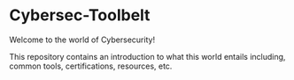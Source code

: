 # Cybersec-Toolbelt
Welcome to the world of Cybersecurity! 

This repository contains an introduction to what this world entails including, common tools, certifications, resources, etc. 
